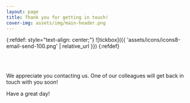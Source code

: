 ```yaml
---
layout: page
title: Thank you for getting in touch!
cover-img: assets/img/main-header.png 
---
```

<meta name="googlebot" content="noindex">

{:refdef: style="text-align: center;"}
![tickbox]({{ 'assets/icons/icons8-email-send-100.png' | relative_url }})
{:refdef}

<br/>
<br/>

We appreciate you contacting us. One of our colleagues will get back in touch with you soon!

Have a great day!
